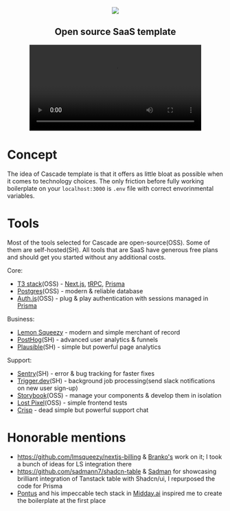 <div align='center'><img src='https://github.com/d-ivashchuk/cascade/assets/29632358/19f1472d-073b-463d-b446-4547628fad04'>
</div>

<div align="center">
  <h2>Open source SaaS template </h2>  
</div>

<p align="center">
  <video src="https://github.com/d-ivashchuk/cascade/assets/29632358/4215a129-f6b8-4bbc-8723-1666fe5327aa" width="400">
<p>

# Concept

The idea of Cascade template is that it offers as little bloat as possible when it comes to technology choices. The only friction before fully working boilerplate on your `localhost:3000` is `.env` file with correct envorinmental variables.

# Tools

Most of the tools selected for Cascade are open-source(OSS). Some of them are self-hosted(SH). All tools that are SaaS have generous free plans and should get you started without any additional costs.

Core:

- [T3 stack](https://create.t3.gg/)(OSS) - [Next.js](https://nextjs.org/), [tRPC](https://trpc.io/), [Prisma](https://www.prisma.io/)
- [Postgres](https://www.postgresql.org/)(OSS) - modern & reliable database
- [Auth.js](https://authjs.dev/)(OSS) - plug & play authentication with sessions managed in [Prisma](https://www.prisma.io/)

Business:

- [Lemon Squeezy](https://www.lemonsqueezy.com/) - modern and simple merchant of record
- [PostHog](https://posthog.com/)(SH) - advanced user analytics & funnels
- [Plausible](https://plausible.io/)(SH) - simple but powerful page analytics

Support:

- [Sentry](https://sentry.io/)(SH) - error & bug tracking for faster fixes
- [Trigger.dev](https://trigger.dev/)(SH) - background job processing(send slack notifications on new user sign-up)
- [Storybook](https://storybook.js.org/)(OSS) - manage your components & develop them in isolation
- [Lost Pixel](https://www.lost-pixel.com/)(OSS) - simple frontend tests
- [Crisp](https://crisp.chat/en/) - dead simple but powerful support chat

# Honorable mentions

- https://github.com/lmsqueezy/nextjs-billing & [Branko's](https://twitter.com/brankoconjic) work on it; I took a bunch of ideas for LS integration there
- https://github.com/sadmann7/shadcn-table & [Sadman](https://twitter.com/sadmann17) for showcasing brilliant integration of Tanstack table with Shadcn/ui, I repurposed the code for Prisma
- [Pontus](https://twitter.com/pontusab) and his impeccable tech stack in [Midday.ai](https://midday.ai/) inspired me to create the boilerplate at the first place
